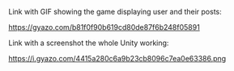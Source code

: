 Link with GIF showing the game displaying user and their posts:

https://gyazo.com/b81f0f90b619cd80de87f6b248f05891

Link with a screenshot the whole Unity working:

https://i.gyazo.com/4415a280c6a9b23cb8096c7ea0e63386.png
